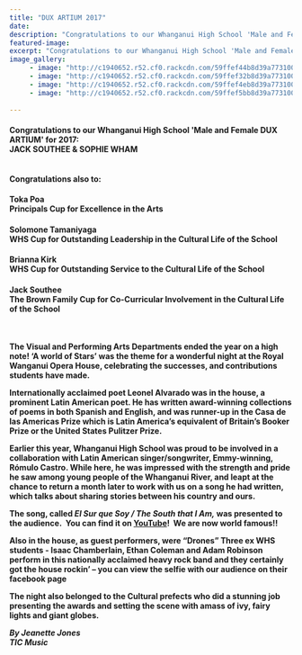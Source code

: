 ```yaml
---
title: "DUX ARTIUM 2017"
date: 
description: "Congratulations to our Whanganui High School 'Male and Female DUX ARTIUM' for 2017:  JACK SOUTHEE & SOPHIE WHAM..."
featured-image: 
excerpt: "Congratulations to our Whanganui High School 'Male and Female Dux Artium' for 2017:  JACK SOUTHEE & SOPHIE WHAM"
image_gallery:
	 - image: "http://c1940652.r52.cf0.rackcdn.com/59ffef44b8d39a7731000735/Sophie-Wham.jpg"
	 - image: "http://c1940652.r52.cf0.rackcdn.com/59ffef32b8d39a7731000733/Untitled-1.jpg"
	 - image: "http://c1940652.r52.cf0.rackcdn.com/59ffef4eb8d39a7731000737/Principal-award-for-excellence.jpg"
	 - image: "http://c1940652.r52.cf0.rackcdn.com/59ffef5bb8d39a7731000739/group-of-cultural-winners.jpg"
	
---
```


<h4>Congratulations to our Whanganui High School 'Male and Female DUX ARTIUM' for 2017:<br />JACK SOUTHEE &amp; SOPHIE WHAM</h4>
<p><strong><br />Congratulations also to:</strong></p>
<h4>Toka Poa<br />Principals Cup for Excellence in the Arts</h4>
<h4><span>Solomone Tamaniyaga&nbsp;</span><br /><span>WHS Cup for&nbsp;</span>Outstanding Leadership in the Cultural Life of the School</h4>
<h4><span>Brianna Kirk<br /></span><span>WHS Cup for&nbsp;</span>Outstanding Service to the Cultural Life of the School</h4>
<h4><span>Jack Southee<br /></span>The Brown Family Cup for Co-Curricular Involvement in the Cultural Life of the School</h4>
<p>&nbsp;</p>
<p><strong>The Visual and Performing Arts Departments ended the year on a high note! &lsquo;A world of Stars&rsquo; was the theme for a wonderful night at the Royal Wanganui Opera House, celebrating the successes, and contributions students have made.</strong></p>
<p><strong>Internationally acclaimed poet Leonel Alvarado was in the house, a prominent Latin American poet. He has written award-winning collections of poems in both Spanish and English, and was runner-up in the Casa de las Americas Prize which is Latin America&rsquo;s equivalent of Britain&rsquo;s Booker Prize or the United States Pulitzer Prize. &nbsp;</strong></p>
<p><strong>Earlier this year, Whanganui High School was proud to be involved in a collaboration with Latin American singer/songwriter, Emmy-winning, R&oacute;mulo Castro. While here, he was impressed with the strength and pride he saw among young people of the Whanganui River, and leapt at the chance to return a month later to work with us on a song he had written, which talks about sharing stories between his country and ours.</strong></p>
<p><strong>The song, called <em>El Sur que Soy / The South that I Am,</em> was presented to the audience.<em> </em>&nbsp;You can find it on <a href="https://www.youtube.com/watch?v=lIsD228bbNM">YouTube</a>!&nbsp; We are now world famous!!</strong></p>
<p><strong>Also in the house, as guest performers, were &ldquo;Drones&rdquo; Three ex WHS students - Isaac Chamberlain, Ethan Coleman and Adam Robinson perform in this nationally acclaimed heavy rock band and they certainly got the house rockin&rsquo; &ndash; you can view the selfie with our audience on their facebook page</strong></p>
<p><strong>The night also belonged to the Cultural prefects who did a stunning job presenting the awards and setting the scene with amass of ivy, fairy lights and giant globes.</strong></p>
<p><em><strong>By Jeanette Jones</strong></em><br /><em><strong>TIC Music</strong></em></p>

